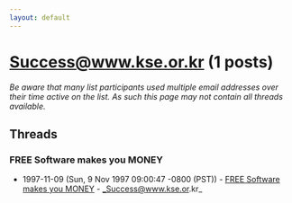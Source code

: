 ```yaml
---
layout: default
---
```


# Success@www.kse.or.kr (1 posts)

_Be aware that many list participants used multiple email addresses over their time active on the list. As such this page may not contain all threads available._

## Threads

### FREE Software makes you MONEY
+ 1997-11-09 (Sun, 9 Nov 1997 09:00:47 -0800 (PST)) - [FREE Software makes you MONEY](/archive/1997/11/7f4429d2ebee2d2b8757c1a5449daa374656263a3a775ce481b3e6586de413f6) - _Success@www.kse.or.kr_

